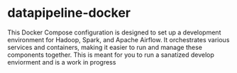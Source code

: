 # datapipeline-docker
This Docker Compose configuration is designed to set up a development environment for Hadoop, Spark, and Apache Airflow. It orchestrates various services and containers, making it easier to run and manage these components together.
This is meant for you to run a sanatized develop enviorment and is a work in progress
